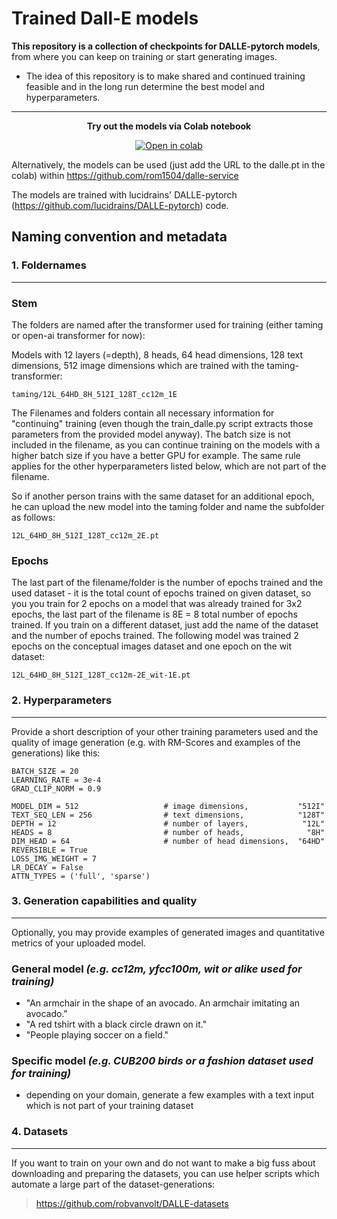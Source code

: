 # Trained Dall-E models

**This repository is a collection of checkpoints for DALLE-pytorch models**, from where you can keep on training or start generating images.

- The idea of this repository is to make shared and continued training feasible and in the long run determine the best model and hyperparameters.

---

<p align="center">
  <strong>Try out the models via Colab notebook</strong>
</p>

<p align="center">

  <a href="https://colab.research.google.com/drive/11YEc338tI9ybtc04XxbXdVNpYjNhCf2M">
         <img alt="Open in colab" src="https://colab.research.google.com/assets/colab-badge.svg">
  </a>

</p>

Alternatively, the models can be used (just add the URL to the dalle.pt in the colab) within https://github.com/rom1504/dalle-service
 
The models are trained with lucidrains' DALLE-pytorch (https://github.com/lucidrains/DALLE-pytorch) code.



## Naming convention and metadata
### **1. Foldernames**
---
### **Stem**

The folders are named after the transformer used for training (either taming or open-ai transformer for now):

Models with 12 layers (=depth), 8 heads, 64 head dimensions, 128 text dimensions, 512 image dimensions which are trained with the taming-transformer:

`taming/12L_64HD_8H_512I_128T_cc12m_1E`

The Filenames and folders contain all necessary information for "continuing" training (even though the train_dalle.py script extracts those parameters from
the provided model anyway). The batch size is not included in the filename, as you can continue training on the models with a higher batch size if you have a better GPU for example. The same rule applies for the other hyperparameters listed below, which are not part of the filename. 

So if another person trains with the same dataset for an additional epoch, he can upload the new model into the taming folder and name the subfolder as follows: 

`12L_64HD_8H_512I_128T_cc12m_2E.pt`

### **Epochs**
The last part of the filename/folder is the number of epochs trained and the used dataset - it is the total count of epochs trained on given dataset, so you you train for 2 epochs on a model that was already trained for 3x2 epochs, the last part of the filename is 8E = 8 total number of epochs trained. If you train on a different dataset, just add the name of the dataset and the number of epochs trained. The following model was trained 2 epochs on the conceptual images dataset and one epoch on the wit dataset: 

`12L_64HD_8H_512I_128T_cc12m-2E_wit-1E.pt`

### 2. Hyperparameters
---
Provide a short description of your other training parameters used and the quality of image generation (e.g. with RM-Scores and examples of the generations) like this:

```EPOCHS = 1
BATCH_SIZE = 20
LEARNING_RATE = 3e-4
GRAD_CLIP_NORM = 0.9

MODEL_DIM = 512                   # image dimensions,           "512I"
TEXT_SEQ_LEN = 256                # text dimensions,            "128T"
DEPTH = 12                        # number of layers,            "12L"
HEADS = 8                         # number of heads,              "8H"
DIM_HEAD = 64                     # number of head dimensions,  "64HD"
REVERSIBLE = True
LOSS_IMG_WEIGHT = 7
LR_DECAY = False
ATTN_TYPES = ('full', 'sparse')
```

### 3. Generation capabilities and quality
---
Optionally, you may provide examples of generated images and quantitative metrics of your uploaded model.

### **General model** _(e.g. cc12m, yfcc100m, wit or alike used for training)_ 
* "An armchair in the shape of an avocado. An armchair imitating an avocado."
* "A red tshirt with a black circle drawn on it."
* "People playing soccer on a field."

### **Specific model** _(e.g. CUB200 birds or a fashion dataset used for training)_
* depending on your domain, generate a few examples with a text input which is not part of your training dataset

### 4. Datasets
---
If you want to train on your own and do not want to make a big fuss about downloading and preparing the datasets, you can use helper scripts which automate a large part of the dataset-generations:

> https://github.com/robvanvolt/DALLE-datasets
